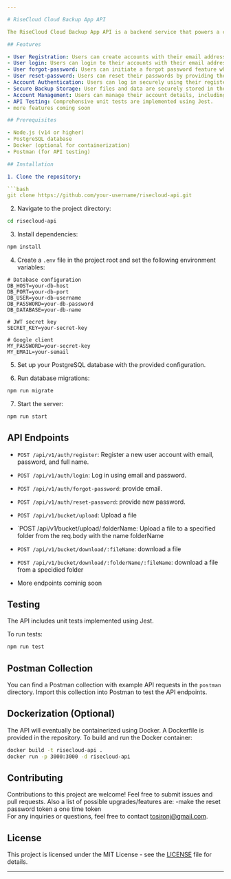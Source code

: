```yaml
---

# RiseCloud Cloud Backup App API

The RiseCloud Cloud Backup App API is a backend service that powers a cloud backup system. It allows users to securely create accounts and manage their backups in the cloud. This API is built using TypeScript, Node.js, Express, PostgreSQL, and Jest for testing.

## Features

- User Registration: Users can create accounts with their email address, password, and full name.
- User login: Users can login to their accounts with their email address and password.
- User forgot-password: Users can initiate a forgot password feature which sends an authentication token to their provided emails.
- User reset-password: Users can reset their passwords by providing the authenticated token sent to their email and thereafter receive a confirmatory email.
- Account Authentication: Users can log in securely using their registered credentials.
- Secure Backup Storage: User files and data are securely stored in the cloud.
- Account Management: Users can manage their account details, including password reset.
- API Testing: Comprehensive unit tests are implemented using Jest.
- more features coming soon

## Prerequisites

- Node.js (v14 or higher)
- PostgreSQL database
- Docker (optional for containerization)
- Postman (for API testing)

## Installation

1. Clone the repository:

```bash
git clone https://github.com/your-username/risecloud-api.git
```

2. Navigate to the project directory:

```bash
cd risecloud-api
```

3. Install dependencies:

```bash
npm install
```

4. Create a `.env` file in the project root and set the following environment variables:

```env
# Database configuration
DB_HOST=your-db-host
DB_PORT=your-db-port
DB_USER=your-db-username
DB_PASSWORD=your-db-password
DB_DATABASE=your-db-name

# JWT secret key
SECRET_KEY=your-secret-key

# Google client
MY_PASSWORD=your-secret-key
MY_EMAIL=your-semail
```

5. Set up your PostgreSQL database with the provided configuration.

6. Run database migrations:

```bash
npm run migrate
```

7. Start the server:

```bash
npm run start
```

## API Endpoints

- `POST /api/v1/auth/register`: Register a new user account with email, password, and full name.
- `POST /api/v1/auth/login`: Log in using email and password.
- `POST /api/v1/auth/forgot-password`: provide email.
- `POST /api/v1/auth/reset-password`: provide new password.
- `POST /api/v1/bucket/upload`: Upload a file 
- `POST /api/v1/bucket/upload/:folderName: Upload a file to a specified folder from the req.body with the name folderName
- `POST /api/v1/bucket/download/:fileName`: download a file 
- `POST /api/v1/bucket/download/:folderName/:fileName`: download a file from a specidied folder 

- More endpoints  cominig soon

## Testing

The API includes unit tests implemented using Jest.

To run tests:

```bash
npm run test
```

## Postman Collection

You can find a Postman collection with example API requests in the `postman` directory. Import this collection into Postman to test the API endpoints.

## Dockerization (Optional)

The API will eventually be containerized using Docker. A Dockerfile is provided in the repository. To build and run the Docker container:

```bash
docker build -t risecloud-api .
docker run -p 3000:3000 -d risecloud-api
```

## Contributing

Contributions to this project are welcome! Feel free to submit issues and pull requests.
Also a list of possible upgrades/features are:
-make the reset password token a one time token  
For any inquiries or questions, feel free to contact [tosironj@gmail.com](mailto:tosironj@gmail.com).
## License

This project is licensed under the MIT License - see the [LICENSE](LICENSE) file for details.

---
```


 
